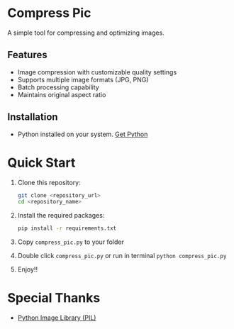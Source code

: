 # Compress Pic

A simple tool for compressing and optimizing images.

## Features

- Image compression with customizable quality settings
- Supports multiple image formats (JPG, PNG)
- Batch processing capability
- Maintains original aspect ratio

## Installation

- Python installed on your system. [Get Python](https://www.python.org/downloads/)

# Quick Start

1. Clone this repository:

   ```bash
   git clone <repository_url>
   cd <repository_name>
   ```

2. Install the required packages:

   ```bash
   pip install -r requirements.txt
   ```

3. Copy `compress_pic.py` to your folder

4. Double click `compress_pic.py` or run in terminal `python compress_pic.py`

5. Enjoy!!

# Special Thanks

- [Python Image Library (PIL)](https://pillow.readthedocs.io/en/stable/)
